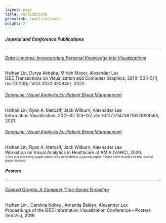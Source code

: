 ```yaml
---
layout: page
title: Publications
permalink: /publications/
weight: 2
---
```


##### Journal and Conference Publications

___

###### [*Data Hunches: Incorporating Personal Knowledge into Visualizations*](https://vdl.sci.utah.edu/publications/2022_vis_data_hunches/)<br>
Haihan Lin, Derya Akbaba, Miriah Meyer, Alexander Lex<br>
IEEE Transactions on Visualization and Computer Graphics, 29(1): 504-514, doi:10.1109/TVCG.2022.3209451, 2022.


###### [*Sanguine: Visual Analysis for Patient Blood Management*](https://journals.sagepub.com/doi/10.1177/14738716211028565)<br>
Haihan Lin, Ryan A. Metcalf, Jack Wilburn, Alexnader Lex<br>
Information Visualization, 20(2-3): 123-137, doi:10.1177/14738716211028565, 2021.


###### [*Sanguine: Visual Analysis for Patient Blood Management*](https://vdl.sci.utah.edu/publications/2020_vahc_sanguine/)<br>
Haihan Lin, Ryan A. Metcalf, Jack Wilburn, Alexnader Lex<br>
Workshop on Visual Analytics in Healthcare at AMIA (VAHC), 2020.<br>
<span style="font-size: x-small ">\*This is a workshop paper which was extended to a journal paper. Please refer to and cite the journal paper instead.</span>

##### Posters
___

###### [*Clipped Graphs: A Compact Time-Series Encoding*](https://vdl.sci.utah.edu/publications/2019_infovis_clipped_graphs/)<br>
Haihan Lin , Carolina Nobre , Amanda Bakian, Alexander Lex<br>
Proceedings of the IEEE Information Visualization Conference – Posters (InfoVis), 2019.

